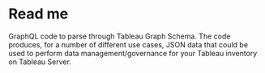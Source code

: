 # Read me

GraphQL code to parse through Tableau Graph Schema. The code produces, for a number of different use cases, JSON data that could be used to perform data management/governance for your Tableau inventory on Tableau Server. 
